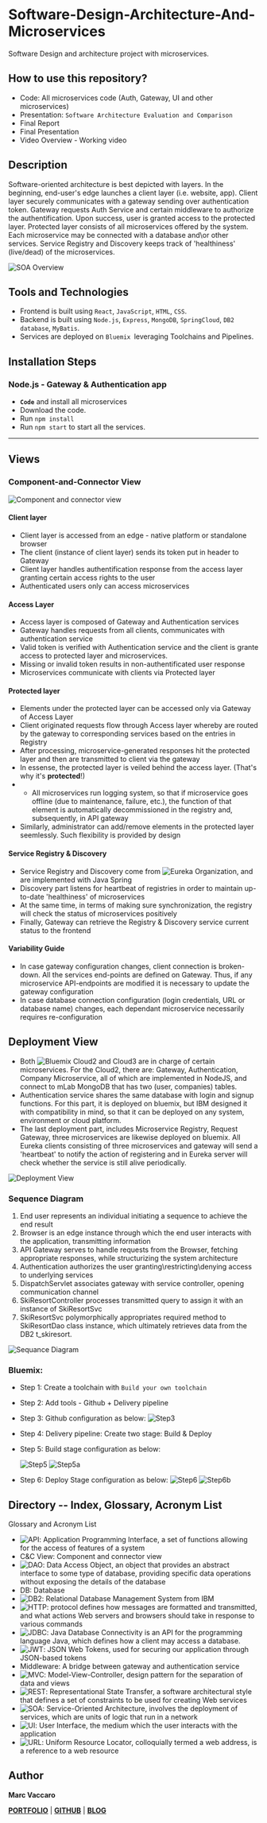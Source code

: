 # Software-Design-Architecture-And-Microservices

Software Design and architecture project with microservices.

## How to use this repository?

- Code: All microservices code (Auth, Gateway, UI and other microservices)
- Presentation: `Software Architecture Evaluation and Comparison`
- Final Report
- Final Presentation
- Video Overview - Working video

## Description

Software-oriented architecture is best depicted with layers. In the beginning, end-user's edge launches a client layer (i.e. website, app). Client layer securely communicates with a gateway sending over authentication token. Gateway requests Auth Service and certain middleware to authorize the authentification. Upon success, user is granted access to the protected layer. Protected layer consists of all microservices offered by the system. Each microservice may be connected with a database and\or other services. Service Registry and Discovery keeps track of 'healthiness' (live/dead) of the microservices.

![SOA Overview](./images/soa.jpg)

## Tools and Technologies

- Frontend is built using `React`, `JavaScript`, `HTML`, `CSS`.
- Backend is built using `Node.js`, `Express`, `MongoDB`, `SpringCloud`, `DB2 database`, `MyBatis`.
- Services are deployed on `Bluemix `leveraging Toolchains and Pipelines.

## Installation Steps

### Node.js - Gateway & Authentication app

- **`Code`** and install all microservices
- Download the code.
- Run `npm install`
- Run `npm start` to start all the services.

<hr/>

## Views

### Component-and-Connector View

![Component and connector view](./images/component-and-connector.png)

#### Client layer

- Client layer is accessed from an edge - native platform or standalone browser
- The client (instance of client layer) sends its token put in header to Gateway
- Client layer handles authentification response from the access layer granting certain access rights to the user
- Authenticated users only can access microservices

#### Access Layer

- Access layer is composed of Gateway and Authentication services
- Gateway handles requests from all clients, communicates with authentication service
- Valid token is verified with Authentication service and the client is grante access to protected layer and microservices.
- Missing or invalid token results in non-authentificated user response
- Microservices communicate with clients via Protected layer

#### Protected layer

- Elements under the protected layer can be accessed only via Gateway of Access Layer
- Client originated requests flow through Access layer whereby are routed by the gateway to corresponding services based on the entries in Registry
- After processing, microservice-generated responses hit the protected layer and then are transmitted to client via the gateway
- In essense, the protected layer is veiled behind the access layer. (That's why it's **protected**!)
- - All microservices run logging system, so that if microservice goes offline (due to maintenance, failure, etc.), the function of that element is automatically decommissioned in the registry and, subsequently, in API gateway
- Similarly, administrator can add/remove elements in the protected layer seemlessly. Such flexibility is provided by design

#### Service Registry & Discovery

- Service Registry and Discovery come from ![Eureka Organization](http://www.eurekanetwork.org/), and are implemented with Java Spring
- Discovery part listens for heartbeat of registries in order to maintain up-to-date 'healthiness' of microservices
- At the same time, in terms of making sure synchronization, the registry will check the status of microservices positively
- Finally, Gateway can retrieve the Registry & Discovery service current status to the frontend

#### Variability Guide

- In case gateway configuration changes, client connection is broken-down. All the services end-points are defined on Gateway. Thus, if any microservice API-endpoints are modified it is necessary to update the gateway configuration
- In case database connection configuration (login credentials, URL or database name) changes, each dependant microservice necessarily requires re-configuration

## Deployment View

- Both ![Bluemix](https://www.ibm.com/cloud/bluemix/) Cloud2 and Cloud3 are in charge of certain microservices. For the Cloud2, there are: Gateway, Authentication, Company Microservice, all of which are implemented in NodeJS, and connect to mLab MongoDB that has two (user, companies) tables.
- Authentication service shares the same database with login and signup functions. For this part, it is deployed on bluemix, but IBM designed it with compatibility in mind, so that it can be deployed on any system, environment or cloud platform.
- The last deployment part, includes Microservice Registry, Request Gateway, three microservices are likewise deployed on bluemix. All Eureka clients consisting of three microservices and gateway will send a 'heartbeat' to notify the action of registering and in Eureka server will check whether the service is still alive periodically.

![Deployment View](./images/deployment-view.png)

### Sequence Diagram

1. End user represents an individual initiating a sequence to achieve the end result
2. Browser is an edge instance through which the end user interacts with the application, transmitting information
3. API Gateway serves to handle requests from the Browser, fetching appropriate responses, while structurizing the system architecture
4. Authentication authorizes the user granting\restricting\denying access to underlying services
5. DispatchServlet associates gateway with service controller, opening communication channel
6. SkiResortController processes transmitted query to assign it with an instance of SkiResortSvc
7. SkiResortSvc polymorphically appropriates required method to SkiResortDao class instance, which ultimately retrieves data from the DB2 t_skiresort.

![Sequance Diagram](./images/sequence-diagram.png)

### Bluemix:

- Step 1: Create a toolchain with `Build your own toolchain`
- Step 2: Add tools - Github + Delivery pipeline
- Step 3: Github configuration as below:
  ![Step3](./images/bluemix-step3.png)

- Step 4: Delivery pipeline: Create two stage: Build & Deploy
- Step 5: Build stage configuration as below:

  ![Step5](./images/bluemix-step5.png)
  ![Step5a](./images/bluemix-step5a.png)

- Step 6: Deploy Stage configuration as below:
  ![Step6](./images/bluemix-step6a.png)
  ![Step6b](./images/bluemix-step6b.png)

## Directory -- Index, Glossary, Acronym List

Glossary and Acronym List

- ![API](https://en.wikipedia.org/wiki/Application_programming_interface): Application Programming Interface, a set of functions allowing for the access of features of a system
- C&C View: Component and connector view
- ![DAO](https://en.wikipedia.org/wiki/Data_access_object): Data Access Object, an object that provides an abstract interface to some type of database, providing specific data operations without exposing the details of the database
- DB: Database
- ![DB2](https://en.wikipedia.org/wiki/IBM_Db2_Family): Relational Database Management System from IBM
- ![HTTP](https://en.wikipedia.org/wiki/Http): protocol defines how messages are formatted and transmitted, and what actions Web servers and browsers should take in response to various commands
- ![JDBC](https://en.wikipedia.org/wiki/Java_Database_Connectivity): Java Database Connectivity is an API for the programming language Java, which defines how a client may access a database.
- ![JWT](https://en.wikipedia.org/wiki/JSON_Web_Token): JSON Web Tokens, used for securing our application through JSON-based tokens
- Middleware: A bridge between gateway and authentication service
- ![MVC](https://en.wikipedia.org/wiki/Model%E2%80%93view%E2%80%93controller): Model-View-Controller, design pattern for the separation of data and views
- ![REST](https://en.wikipedia.org/wiki/Representational_state_transfer): Representational State Transfer, a software architectural style that defines a set of constraints to be used for creating Web services
- ![SOA](https://en.wikipedia.org/wiki/Service-oriented_architecture): Service-Oriented Architecture, involves the deployment of services, which are units of logic that run in a network
- ![UI](https://en.wikipedia.org/wiki/User_interface): User Interface, the medium which the user interacts with the application
- ![URL](https://en.wikipedia.org/wiki/URL): Uniform Resource Locator, colloquially termed a web address, is a reference to a web resource

## Author

**Marc Vaccaro**

[**PORTFOLIO**](https://personal-website-marc316.vercel.app/) | [**GITHUB**](https://github.com/marc316) | [**BLOG**](https://personal-website-marc316.vercel.app/blog)
